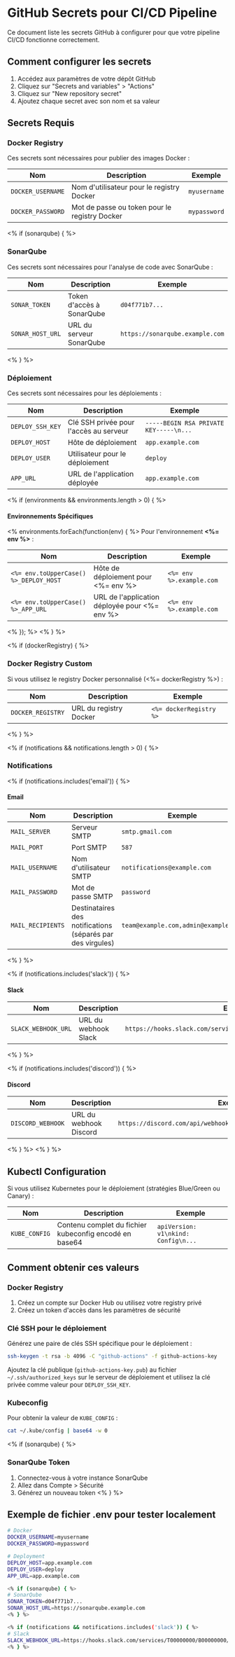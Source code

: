 # GitHub Secrets pour CI/CD Pipeline

Ce document liste les secrets GitHub à configurer pour que votre pipeline CI/CD fonctionne correctement.

## Comment configurer les secrets

1. Accédez aux paramètres de votre dépôt GitHub
2. Cliquez sur "Secrets and variables" > "Actions"
3. Cliquez sur "New repository secret"
4. Ajoutez chaque secret avec son nom et sa valeur

## Secrets Requis

### Docker Registry

Ces secrets sont nécessaires pour publier des images Docker :

| Nom | Description | Exemple |
|-----|-------------|---------|
| `DOCKER_USERNAME` | Nom d'utilisateur pour le registry Docker | `myusername` |
| `DOCKER_PASSWORD` | Mot de passe ou token pour le registry Docker | `mypassword` |

<% if (sonarqube) { %>
### SonarQube

Ces secrets sont nécessaires pour l'analyse de code avec SonarQube :

| Nom | Description | Exemple |
|-----|-------------|---------|
| `SONAR_TOKEN` | Token d'accès à SonarQube | `d04f771b7...` |
| `SONAR_HOST_URL` | URL du serveur SonarQube | `https://sonarqube.example.com` |
<% } %>

### Déploiement

Ces secrets sont nécessaires pour les déploiements :

| Nom | Description | Exemple |
|-----|-------------|---------|
| `DEPLOY_SSH_KEY` | Clé SSH privée pour l'accès au serveur | `-----BEGIN RSA PRIVATE KEY-----\n...` |
| `DEPLOY_HOST` | Hôte de déploiement | `app.example.com` |
| `DEPLOY_USER` | Utilisateur pour le déploiement | `deploy` |
| `APP_URL` | URL de l'application déployée | `app.example.com` |
<% if (environments && environments.length > 0) { %>

#### Environnements Spécifiques

<% environments.forEach(function(env) { %>
Pour l'environnement **<%= env %>** :

| Nom | Description | Exemple |
|-----|-------------|---------|
| `<%= env.toUpperCase() %>_DEPLOY_HOST` | Hôte de déploiement pour <%= env %> | `<%= env %>.example.com` |
| `<%= env.toUpperCase() %>_APP_URL` | URL de l'application déployée pour <%= env %> | `<%= env %>.example.com` |
<% }); %>
<% } %>

<% if (dockerRegistry) { %>
### Docker Registry Custom

Si vous utilisez le registry Docker personnalisé (<%= dockerRegistry %>) :

| Nom | Description | Exemple |
|-----|-------------|---------|
| `DOCKER_REGISTRY` | URL du registry Docker | `<%= dockerRegistry %>` |
<% } %>

<% if (notifications && notifications.length > 0) { %>
### Notifications
<% if (notifications.includes('email')) { %>

#### Email

| Nom | Description | Exemple |
|-----|-------------|---------|
| `MAIL_SERVER` | Serveur SMTP | `smtp.gmail.com` |
| `MAIL_PORT` | Port SMTP | `587` |
| `MAIL_USERNAME` | Nom d'utilisateur SMTP | `notifications@example.com` |
| `MAIL_PASSWORD` | Mot de passe SMTP | `password` |
| `MAIL_RECIPIENTS` | Destinataires des notifications (séparés par des virgules) | `team@example.com,admin@example.com` |
<% } %>

<% if (notifications.includes('slack')) { %>
#### Slack

| Nom | Description | Exemple |
|-----|-------------|---------|
| `SLACK_WEBHOOK_URL` | URL du webhook Slack | `https://hooks.slack.com/services/T00000000/B00000000/XXXXXXXXXX` |
<% } %>

<% if (notifications.includes('discord')) { %>
#### Discord

| Nom | Description | Exemple |
|-----|-------------|---------|
| `DISCORD_WEBHOOK` | URL du webhook Discord | `https://discord.com/api/webhooks/000000000000000000/XXXXXXXXXXXX` |
<% } %>
<% } %>

## Kubectl Configuration

Si vous utilisez Kubernetes pour le déploiement (stratégies Blue/Green ou Canary) :

| Nom | Description | Exemple |
|-----|-------------|---------|
| `KUBE_CONFIG` | Contenu complet du fichier kubeconfig encodé en base64 | `apiVersion: v1\nkind: Config\n...` |

## Comment obtenir ces valeurs

### Docker Registry

1. Créez un compte sur Docker Hub ou utilisez votre registry privé
2. Créez un token d'accès dans les paramètres de sécurité

### Clé SSH pour le déploiement

Générez une paire de clés SSH spécifique pour le déploiement :

```sh
ssh-keygen -t rsa -b 4096 -C "github-actions" -f github-actions-key
```

Ajoutez la clé publique (`github-actions-key.pub`) au fichier `~/.ssh/authorized_keys` sur le serveur de déploiement et utilisez la clé privée comme valeur pour `DEPLOY_SSH_KEY`.

### Kubeconfig

Pour obtenir la valeur de `KUBE_CONFIG` :

```sh
cat ~/.kube/config | base64 -w 0
```

<% if (sonarqube) { %>
### SonarQube Token

1. Connectez-vous à votre instance SonarQube
2. Allez dans Compte > Sécurité
3. Générez un nouveau token
<% } %>

## Exemple de fichier .env pour tester localement

```bash
# Docker
DOCKER_USERNAME=myusername
DOCKER_PASSWORD=mypassword

# Deployment
DEPLOY_HOST=app.example.com
DEPLOY_USER=deploy
APP_URL=app.example.com

<% if (sonarqube) { %>
# SonarQube
SONAR_TOKEN=d04f771b7...
SONAR_HOST_URL=https://sonarqube.example.com
<% } %>

<% if (notifications && notifications.includes('slack')) { %>
# Slack
SLACK_WEBHOOK_URL=https://hooks.slack.com/services/T00000000/B00000000/XXXXXXXXXX
<% } %>
```
